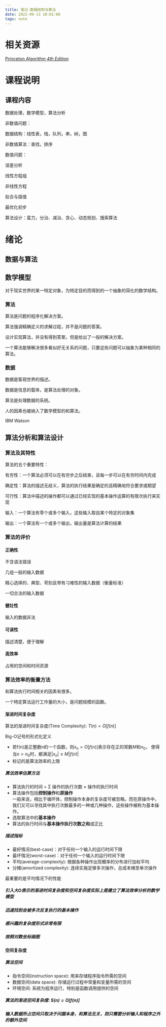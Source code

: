 ```yaml
---
title: 笔记-数据结构与算法
date: 2022-09-13 10:01:08
tags: note
---
```


# 相关资源

[Princeton *Algorithm 4th Edition*](https://algs4.cs.princeton.edu/home/)

# 课程说明

## 课程内容

数据处理，数学模型，算法分析

非数值问题：

数据结构：线性表，栈，队列，串，树，图

非数值算法：查找，排序

数值问题：

误差分析

线性方程组

非线性方程

拟合与插值

最优化初步

算法设计：蛮力，分治、减治、贪心、动态规划、搜索算法

# 绪论

## 数据与算法

## 数学模型

对于现实世界的某一特定对象，为特定目的而得到的一个抽象的简化的数学结构。



### 算法

算法是问题的程序化解决方案。

算法强调精确定义的求解过程，并不是问题的答案。

设计实现算法，并没有得到答案，但是给出了一般的解决方案。

一个算法能够解决很多看似好无关系的问题，只要这些问题可以抽象为某种相同的算法。



### 数据

数据是客观世界的描述。

数据是信息的载体，是算法处理的对象。

算法是处理数据的系统。

人的因素也被纳入了数学模型的和算法。

IBM Watson

## 算法分析和算法设计

### 算法及其特性

算法的五个重要特性：

有穷性：一个算法必须可以在有穷步之后结束，且每一步可以在有穷时间内完成

确定性：算法的描述无歧义，算法的执行结果是确定的且精确地符合要求或期望

可行性：算法中描述的操作都可以通过已经实现的基本操作运算的有限次执行来实现

输入：一个算法有零个或多个输入，这些输入取自某个特定的对象集

输出：一个算法有一个或多个输出，输出量是算法计算的结果

### 算法的评价

#### 正确性

不含语法错误

几组一般的输入数据

精心选择的、典型、苛刻且带有刁难性的输入数据（衡量标准）

一切合法的输入数据

#### 健壮性

输入的数据非法

#### 可读性

描述清楚，便于理解

#### 高效率

占用的空间和时间资源

### 算法效率的衡量方法

和算法执行时间相关的因素有很多。

一个特定算法运行工作量的大小，是问题规模的函数。

#### 渐进时间复杂度

算法的渐进时间复杂度(Time Complexity): $T(n) = O[f(n)]$

Big-O记号的形式化定义

* 若f(n)是正整数n的一个函数，则$x_n = O[f(n)]$表示存在正的常数$M$和$n_0$， 使得当$n > n_0$时，都满足$|x_n| \le M|f(n)|$
* 标记的是算法效率的上限

##### 算法效率估算方法

* 算法执行的时间 = Σ 操作的执行次数 × 操作的执行时间 
* 算法操作包括**控制操作**和**原操作**<br>一般来说，相比于循环体，控制操作本身的复杂度可被忽略。而在原操作中，我们又可以寻找其中执行次数最多的一种或几种操作，这些操作被称为基本操作。
* 选取算法中的**基本操作**
* 算法的执行时间与**基本操作执行次数之和**成正比

##### 描述指标
* 最好情况(best-case)：对于任何一个输入的运行时间下限
* 最坏情况(worst-case)：对于任何一个输入的运行时间下限
* 平均(average-complexity): 根据各种操作出现概率的分布进行加权平均
* 分摊(amortized complexity): 连续实施足够多次操作，总成本摊至单次操作

最重要的是平均情况下的性能

##### 引入大O表示的渐进时间复杂度和空间复杂度实际上是建立了算法效率分析的数学模型

##### 迅速找到会被多次反复执行的基本操作

##### 感兴趣的复杂度形式非常有限

##### 按照对数坐标画图

#### 空间复杂度

##### 算法空间

* 指令空间(instruction space): 用来存储程序指令所需的空间
* 数据空间(data space): 存储运行过程中常量和变量所需的空间
* 环境空间: 系统为程序运行，特别是函数调用提供的空间

##### 算法的渐进空间复杂度: $S(n) = O[f(n)]$

##### 输入数据所占空间只取决于问题本身，和算法无关，则只需要分析输入和程序之外的额外空间

